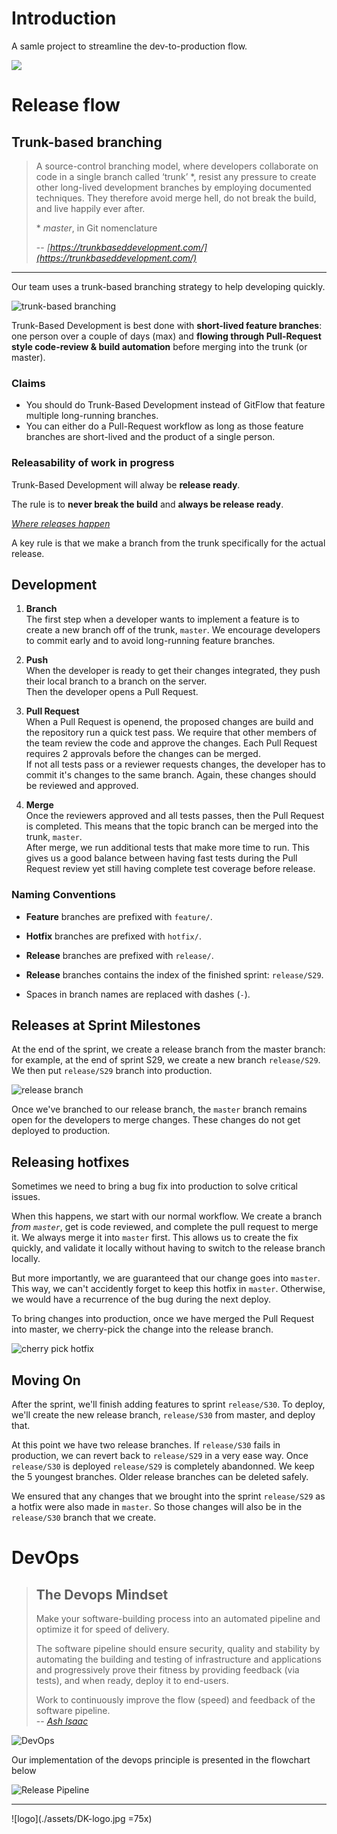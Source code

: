 <style>
img[alt="DevOps"] {
  max-height: 400px;
}
img[alt="logo"] {
  max-width: 200px;
}
</style>

# Introduction

A samle project to streamline the dev-to-production flow.

![](https://vsrm.dev.azure.com/diekeure-webdev/_apis/public/Release/badge/7c0fb88e-e81b-4a58-beb9-531f522fcd79/10/27)

# Release flow

## Trunk-based branching

> A source-control branching model, where developers collaborate on code in a single branch called ‘trunk’ \*, resist any pressure to create other long-lived development branches by employing documented techniques. They therefore avoid merge hell, do not break the build, and live happily ever after.
>
> \* _master_, in Git nomenclature
>
> -- <cite>[https://trunkbaseddevelopment.com/](https://trunkbaseddevelopment.com/)</cite>

---

Our team uses a trunk-based branching strategy to help developing quickly.

![trunk-based branching](./assets/trunk_based_dev.jpg 'Trunk Based Branching')

Trunk-Based Development is best done with **short-lived feature branches**: one person over a couple of days (max) and **flowing through Pull-Request style code-review & build automation** before merging into the trunk (or master).

### Claims

- You should do Trunk-Based Development instead of GitFlow that feature multiple long-running branches.
- You can either do a Pull-Request workflow as long as those feature branches are short-lived and the product of a single person.

### Releasability of work in progress

Trunk-Based Development will alway be **release ready**.

The rule is to **never break the build** and **always be release ready**.

_<u>Where releases happen</u>_

A key rule is that we make a branch from the trunk specifically for the actual release.

## Development

1. **Branch**  
   The first step when a developer wants to implement a feature is to create a new branch off of the trunk, `master`. We encourage developers to commit early and to avoid long-running feature branches.

2. **Push**  
   When the developer is ready to get their changes integrated, they push their local branch to a branch on the server.  
   Then the developer opens a Pull Request.

3. **Pull Request**  
   When a Pull Request is openend, the proposed changes are build and the repository run a quick test pass.
   We require that other members of the team review the code and approve the changes. Each Pull Request requires 2 approvals before the changes can be merged.  
   If not all tests pass or a reviewer requests changes, the developer has to commit it's changes to the same branch. Again, these changes should be reviewed and approved.

4. **Merge**  
   Once the reviewers approved and all tests passes, then the Pull Request is completed. This means that the topic branch can be merged into the trunk, `master`.  
   After merge, we run additional tests that make more time to run. This gives us a good balance between having fast tests during the Pull Request review yet still having complete test coverage before release.

### Naming Conventions

- **Feature** branches are prefixed with `feature/`.

- **Hotfix** branches are prefixed with `hotfix/`.

- **Release** branches are prefixed with `release/`.

- **Release** branches contains the index of the finished sprint: `release/S29`.

- Spaces in branch names are replaced with dashes (`-`).

## Releases at Sprint Milestones

At the end of the sprint, we create a release branch from the master branch: for example, at the end of sprint S29, we create a new branch `release/S29`. We then put `release/S29` branch into production.

![release branch](./assets/release_branch.jpg 'Release Branch')

Once we've branched to our release branch, the `master` branch remains open for the developers to merge changes. These changes do not get deployed to production.

## Releasing hotfixes

Sometimes we need to bring a bug fix into production to solve critical issues.

When this happens, we start with our normal workflow. We create a branch _from `master`_, get is code reviewed, and complete the pull request to merge it. We always merge it into `master` first. This allows us to create the fix quickly, and validate it locally without having to switch to the release branch locally.

But more importantly, we are guaranteed that our change goes into `master`. This way, we can't accidently forget to keep this hotfix in `master`. Otherwise, we would have a recurrence of the bug during the next deploy.

To bring changes into production, once we have merged the Pull Request into master, we cherry-pick the change into the release branch.

![cherry pick hotfix](./assets/hotfix.jpg 'Hotfix')

## Moving On

After the sprint, we'll finish adding features to sprint `release/S30`. To deploy, we'll create the new release branch, `release/S30` from master, and deploy that.

At this point we have two release branches. If `release/S30` fails in production, we can revert back to `release/S29` in a very ease way.
Once `release/S30` is deployed `release/S29` is completely abandonned. We keep the 5 youngest branches. Older release branches can be deleted safely.

We ensured that any changes that we brought into the sprint `release/S29` as a hotfix were also made in `master`. So those changes will also be in the `release/S30` branch that we create.

# DevOps

> ## The Devops Mindset
>
> Make your software-building process into an automated pipeline and optimize it for speed of delivery.
>
> The software pipeline should ensure security, quality and stability by automating the building and testing of infrastructure and applications and progressively prove their fitness by providing feedback (via tests), and when ready, deploy it to end-users.
>
> Work to continuously improve the flow (speed) and feedback of the software pipeline.  
> -- <cite>[Ash Isaac](https://dev.to/ashokisaac/devops-in-3-sentences-17c4)</cite>

![DevOps](./assets/DevOps.jpg)

Our implementation of the devops principle is presented in the flowchart below

![Release Pipeline](./assets/pipeline_flow.jpg)

---

![logo](./assets/DK-logo.jpg =75x)
